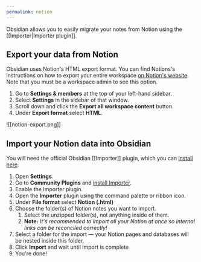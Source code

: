 ```yaml
---
permalink: notion
---
```

Obsidian allows you to easily migrate your notes from Notion using the [[Importer|Importer plugin]].

## Export your data from Notion

Obsidian uses Notion's HTML export format. You can find Notions's instructions on how to export your entire workspace [on Notion's website](https://www.notion.so/help/export-your-content). Note that you must be a workspace admin to see this option.

1. Go to **Settings & members** at the top of your left-hand sidebar.
2. Select **Settings** in the sidebar of that window.
3. Scroll down and click the **Export all workspace content** button.
4. Under **Export format** select **HTML**.

![[notion-export.png]]

## Import your Notion data into Obsidian

You will need the official Obsidian [[Importer]] plugin, which you can [install here](obsidian://show-plugin?id=obsidian-importer).

1. Open **Settings**.
2. Go to **Community Plugins** and [install Importer](obsidian://show-plugin?id=obsidian-importer).
3. Enable the Importer plugin.
4. Open the **Importer** plugin using the command palette or ribbon icon.
5. Under **File format** select **Notion (.html)**
6. Choose the folder(s) of Notion notes you want to import. 
	1. Select the unzipped folder(s), not anything inside of them.
	2. **Note:** *It's recommended to import all your Notion at once so internal links can be reconciled correctly!*
7. Select a folder for the import — your Notion pages and databases will be nested inside this folder.
8. Click **Import** and wait until import is complete
9. You're done!